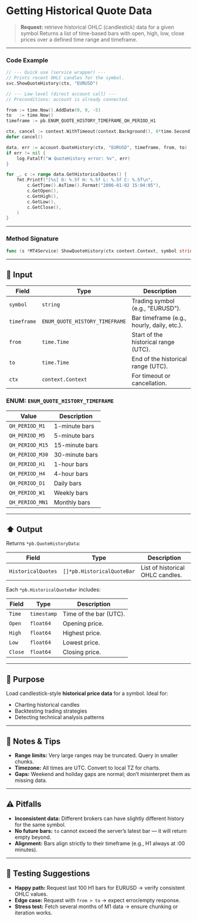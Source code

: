 # Getting Historical Quote Data

> **Request:** retrieve historical OHLC (candlestick) data for a given symbol
> Returns a list of time-based bars with open, high, low, close prices over a defined time range and timeframe.

---

### Code Example

```go
// --- Quick use (service wrapper) ---
// Prints recent OHLC candles for the symbol.
svc.ShowQuoteHistory(ctx, "EURUSD")

// --- Low-level (direct account call) ---
// Preconditions: account is already connected.

from := time.Now().AddDate(0, 0, -5)
to   := time.Now()
timeframe := pb.ENUM_QUOTE_HISTORY_TIMEFRAME_QH_PERIOD_H1

ctx, cancel := context.WithTimeout(context.Background(), 8*time.Second)
defer cancel()

data, err := account.QuoteHistory(ctx, "EURUSD", timeframe, from, to)
if err != nil {
    log.Fatalf("❌ QuoteHistory error: %v", err)
}

for _, c := range data.GetHistoricalQuotes() {
    fmt.Printf("[%s] O: %.5f H: %.5f L: %.5f C: %.5f\n",
        c.GetTime().AsTime().Format("2006-01-02 15:04:05"),
        c.GetOpen(),
        c.GetHigh(),
        c.GetLow(),
        c.GetClose(),
    )
}
```

---

### Method Signature

```go
func (s *MT4Service) ShowQuoteHistory(ctx context.Context, symbol string)
```

---

## 🔽 Input

| Field       | Type                           | Description                                |
| ----------- | ------------------------------ | ------------------------------------------ |
| `symbol`    | `string`                       | Trading symbol (e.g., "EURUSD").           |
| `timeframe` | `ENUM_QUOTE_HISTORY_TIMEFRAME` | Bar timeframe (e.g., hourly, daily, etc.). |
| `from`      | `time.Time`                    | Start of the historical range (UTC).       |
| `to`        | `time.Time`                    | End of the historical range (UTC).         |
| `ctx`       | `context.Context`              | For timeout or cancellation.               |

### ENUM: `ENUM_QUOTE_HISTORY_TIMEFRAME`

| Value           | Description    |
| --------------- | -------------- |
| `QH_PERIOD_M1`  | 1-minute bars  |
| `QH_PERIOD_M5`  | 5-minute bars  |
| `QH_PERIOD_M15` | 15-minute bars |
| `QH_PERIOD_M30` | 30-minute bars |
| `QH_PERIOD_H1`  | 1-hour bars    |
| `QH_PERIOD_H4`  | 4-hour bars    |
| `QH_PERIOD_D1`  | Daily bars     |
| `QH_PERIOD_W1`  | Weekly bars    |
| `QH_PERIOD_MN1` | Monthly bars   |

---

## ⬆️ Output

Returns `*pb.QuoteHistoryData`:

| Field              | Type                       | Description                      |
| ------------------ | -------------------------- | -------------------------------- |
| `HistoricalQuotes` | `[]*pb.HistoricalQuoteBar` | List of historical OHLC candles. |

Each `*pb.HistoricalQuoteBar` includes:

| Field   | Type        | Description            |
| ------- | ----------- | ---------------------- |
| `Time`  | `timestamp` | Time of the bar (UTC). |
| `Open`  | `float64`   | Opening price.         |
| `High`  | `float64`   | Highest price.         |
| `Low`   | `float64`   | Lowest price.          |
| `Close` | `float64`   | Closing price.         |

---

## 🎯 Purpose

Load candlestick-style **historical price data** for a symbol. Ideal for:

* Charting historical candles
* Backtesting trading strategies
* Detecting technical analysis patterns

---

## 🧩 Notes & Tips

* **Range limits:** Very large ranges may be truncated. Query in smaller chunks.
* **Timezone:** All times are UTC. Convert to local TZ for charts.
* **Gaps:** Weekend and holiday gaps are normal; don’t misinterpret them as missing data.

---

## ⚠️ Pitfalls

* **Inconsistent data:** Different brokers can have slightly different history for the same symbol.
* **No future bars:** `to` cannot exceed the server’s latest bar — it will return empty beyond.
* **Alignment:** Bars align strictly to their timeframe (e.g., H1 always at :00 minutes).

---

## 🧪 Testing Suggestions

* **Happy path:** Request last 100 H1 bars for EURUSD → verify consistent OHLC values.
* **Edge case:** Request with `from > to` → expect error/empty response.
* **Stress test:** Fetch several months of M1 data → ensure chunking or iteration works.
